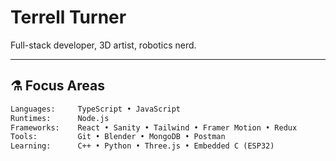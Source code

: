# Terrell Turner

Full-stack developer, 3D artist, robotics nerd.

---

## ⚗️ Focus Areas

```txt
Languages:     TypeScript • JavaScript
Runtimes:      Node.js
Frameworks:    React • Sanity • Tailwind • Framer Motion • Redux
Tools:         Git • Blender • MongoDB • Postman
Learning:      C++ • Python • Three.js • Embedded C (ESP32)
